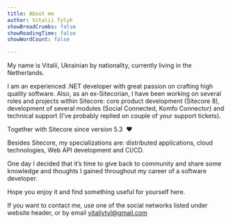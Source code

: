 ```yaml
---
title: About me
author: Vitalii Tylyk
showBreadCrumbs: false
showReadingTime: false
showWordCount: false

---
```

My name is Vitalii, Ukrainian by nationality, currently living in the Netherlands.

I am an experienced .NET developer with great passion on crafting high quality software. Also, as an ex-Sitecorian, I have been working on several roles and projects within Sitecore: core product development (Sitecore 8), development of several modules (Social Connected, Komfo Connector) and technical support (I&#8217;ve probably replied on couple of your support tickets).

Together with Sitecore since version 5.3  ♥ 

Besides Sitecore, my specializations are: distributed applications, cloud technologies, Web API development and CI/CD. 

One day I decided that it&#8217;s time to give back to community and share some knowledge and thoughts I gained throughout my career of a software developer.

Hope you enjoy it and find something useful for yourself here.

If you want to contact me, use one of the social networks listed under website header, or by email [vitaliytyl@gmail.com][1]

 [1]: mailto:vital%69yt%79l@gma%69l.com
